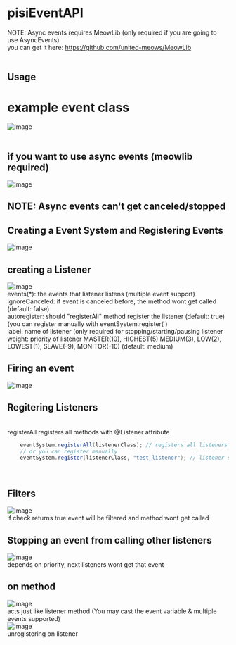 # pisiEventAPI
NOTE: Async events requires MeowLib (only required if you are going to use AsyncEvents) <br>
you can get it here: https://github.com/united-meows/MeowLib<br>
<br>
## Usage
# example event class<br>
![image](https://user-images.githubusercontent.com/47327665/114080692-57d45300-98b4-11eb-8a09-b6732401278b.png)
<br>
<br>
## if you want to use async events (meowlib required) <br>
![image](https://user-images.githubusercontent.com/47327665/114080809-7b979900-98b4-11eb-923d-4bcf3a3240c8.png)
## NOTE: Async events can't get canceled/stopped
## Creating a Event System and Registering Events
![image](https://user-images.githubusercontent.com/47327665/114081126-da5d1280-98b4-11eb-8a98-ea1631beffff.png)
## creating a Listener
![image](https://user-images.githubusercontent.com/47327665/114081768-a3d3c780-98b5-11eb-8c61-47abfba37ac6.png)
<br>
events(*): the events that listener listens (multiple event support)
<br>
ignoreCanceled: if event is canceled before, the method wont get called (default: false)
<br>
autoregister: should "registerAll" method register the listener (default: true) (you can register manually with eventSystem.register( )
<br>
label: name of listener (only required for stopping/starting/pausing listener
<br>
weight: priority of listener  MASTER(10), HIGHEST(5) MEDIUM(3), LOW(2), LOWEST(1), SLAVE(-9), MONITOR(-10) (default: medium)
<br>
## Firing an event
![image](https://user-images.githubusercontent.com/47327665/114085964-b8ff2500-98ba-11eb-8fb2-3d369a9beac8.png)

## Regitering Listeners
<br>
registerAll registers all methods with @Listener attribute <br>

```java
    eventSystem.registerAll(listenerClass); // registers all listeners in a class
    // or you can register manually
    eventSystem.register(listenerClass, "test_listener"); // listener should have a label
```
<br>

## Filters
![image](https://user-images.githubusercontent.com/47327665/114083350-856ecb80-98b7-11eb-98a7-f54dcf94766f.png)
<br>
if check returns true event will be filtered and method wont get called

## Stopping an event from calling other listeners
![image](https://user-images.githubusercontent.com/47327665/114084476-e34fe300-98b8-11eb-9beb-dad69bf20f92.png)
<br>
depends on priority, next listeners wont get that event

## on method
![image](https://user-images.githubusercontent.com/47327665/115071038-677c1900-9efe-11eb-9bc5-71ccf33a0056.png)
<br>
acts just like listener method (You may cast the event variable & multiple events supported)<br>
![image](https://user-images.githubusercontent.com/47327665/115071255-b1fd9580-9efe-11eb-8cef-8066382e54a1.png)<br>
unregistering on listener <br>


